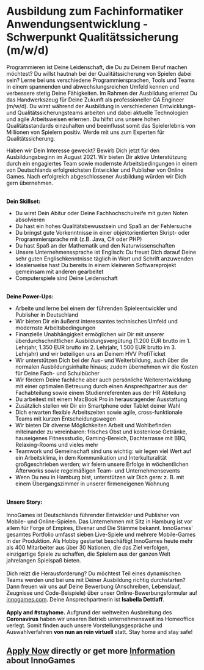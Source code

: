 <h1>Ausbildung zum Fachinformatiker Anwendungsentwicklung - Schwerpunkt Qualitätssicherung (m/w/d)</h1>
<p><span style="color: rgb(0,0,0);">Programmieren ist Deine Leidenschaft, die Du zu Deinem Beruf machen möchtest? Du willst hautnah bei der Qualitätssicherung von Spielen dabei sein? Lerne bei uns verschiedene Programmiersprachen, Tools und Teams in einem spannenden und abwechslungsreichen Umfeld kennen und verbessere stetig Deine Fähigkeiten. Im Rahmen der Ausbildung erlernst Du das Handwerkszeug für Deine Zukunft als professioneller QA Engineer (m/w/d). Du wirst während der Ausbildung in verschiedenen Entwicklungs- und Qualitätssicherungsteams arbeiten und dabei aktuelle Technologien und agile Arbeitsweisen erlernen. Du hilfst uns unsere hohen Qualitätsstandards einzuhalten und beeinflusst somit das Spielerlebnis von Millionen von Spielern positiv. Werde mit uns zum Experten für Qualitätssicherung. </span></p><p><span style="color: rgb(0,0,0);">Haben wir Dein Interesse geweckt? Bewirb Dich jetzt für den Ausbildungsbeginn im August 2021. Wir bieten Dir aktive Unterstützung durch ein engagiertes Team sowie modernste Arbeitsbedingungen in einem von Deutschlands erfolgreichsten Entwickler und Publisher von Online Games. Nach erfolgreich abgeschlossener Ausbildung würden wir Dich gern übernehmen. </span></p><p><span style="color: rgb(0,0,0);"><strong><br /><span>Dein Skillset:</span> <br /></strong></span></p><ul><li><span style="color: rgb(0,0,0);">Du wirst Dein Abitur oder Deine Fachhochschulreife mit guten Noten absolvieren</span></li><li><span style="color: rgb(0,0,0);">Du hast ein hohes Qualitätsbewusstsein und Spaß an der Fehlersuche</span></li><li><span style="color: rgb(0,0,0);">Du bringst gute Vorkenntnisse in einer objektorientierten Skript- oder Programmiersprache mit (z.B. Java, C# oder PHP)</span></li><li><span style="color: rgb(0,0,0);">Du hast Spaß an der Mathematik und den Naturwissenschaften</span></li><li><span style="color: rgb(0,0,0);">Unsere Unternehmenssprache ist Englisch: Du freust Dich darauf Deine sehr guten Englischkenntnisse täglich in Wort und Schrift anzuwenden</span></li><li><span style="color: rgb(0,0,0);">Idealerweise hast Du bereits in einem kleineren Softwareprojekt gemeinsam mit anderen gearbeitet</span></li><li><span style="color: rgb(0,0,0);">Computerspiele sind Deine Leidenschaft</span></li></ul><br /><span style="color: rgb(0,0,0);"><strong>Deine Power-Ups:</strong></span><ul><li><span style="color: rgb(0,0,0);">Arbeite und lerne bei einem der führenden Spieleentwickler und Publisher in Deutschland</span></li><li><span style="color: rgb(0,0,0);">Wir bieten Dir ein äußerst interessantes technisches Umfeld und modernste Arbeitsbedingungen</span></li><li><span style="color: rgb(0,0,0);">Finanzielle Unabhängigkeit ermöglichen wir Dir mit unserer überdurchschnittlichen Ausbildungsvergütung (1.200 EUR brutto im 1. Lehrjahr, 1.350 EUR brutto im 2. Lehrjahr, 1.500 EUR brutto im 3. Lehrjahr) und wir beteiligen uns an Deinem HVV ProfiTicket</span></li><li><span style="color: rgb(0,0,0);">Wir unterstützen Dich bei der Aus- und Weiterbildung, auch über die normalen Ausbildungsinhalte hinaus; zudem übernehmen wir die Kosten für Deine Fach- und Schulbücher </span><span style="color: rgb(0,0,0);"></span></li><li><span style="color: rgb(0,0,0);">Wir fördern Deine fachliche aber auch persönliche Weiterentwicklung mit einer optimalen Betreuung durch einen Ansprechpartner aus der Fachabteilung sowie einem Studienreferenten aus der HR Abteilung</span></li><li><span style="color: rgb(0,0,0);"><span>Du arbeitest mit einem MacBook Pro in herausragender Ausstattung</span></span></li><li><span style="color: rgb(0,0,0);">Zusätzlich stellen wir Dir ein Smartphone oder Tablet deiner Wahl </span></li><li><span style="color: rgb(0,0,0);">Dich erwarten flexible Arbeitszeiten sowie agile, cross-funktionale Teams mit kurzen Entscheidungswegen</span></li><li><span style="color: rgb(0,0,0);">Wir bieten Dir diverse Möglichkeiten Arbeit und Wohlbefinden miteinander zu vereinbaren: frisches Obst und kostenlose Getränke, hauseigenes Fitnessstudio, Gaming-Bereich, Dachterrasse mit BBQ, Relaxing-Rooms und vieles mehr </span></li><li><span style="color: rgb(0,0,0);">Teamwork und Gemeinschaft sind uns wichtig: wir legen viel Wert auf ein Arbeitsklima, in dem Kommunikation und Interkulturalität großgeschrieben werden; wir feiern unsere Erfolge in wöchentlichen Afterworks sowie regelmäßigen Team- und Unternehmensevents <br /></span></li><li><span style="color: rgb(0,0,0);">Wenn Du neu in Hamburg bist, unterstützen wir Dich gern: z. B. mit einem Übergangszimmer in unserer firmeneigenen Wohnung</span></li></ul><span style="color: rgb(0,0,0);"><strong><br />Unsere Story:<br /><br /></strong></span><span style="color: rgb(0,0,0);">InnoGames ist Deutschlands führender Entwickler und Publisher von Mobile- und Online-Spielen. Das Unternehmen mit Sitz in Hamburg ist vor allem für Forge of Empires, Elvenar und Die Stämme bekannt. InnoGames' gesamtes Portfolio umfasst sieben Live-Spiele und mehrere Mobile-Games in der Produktion. Als Hobby gestartet beschäftigt InnoGames heute mehr als 400 Mitarbeiter aus über 30 Nationen, die das Ziel verfolgen, einzigartige Spiele zu schaffen, die Spielern aus der ganzen Welt jahrelangen Spielspaß bieten.<br /><br /></span><span style="color: rgb(0,0,0);">Dich reizt die Herausforderung? Du möchtest Teil eines dynamischen Teams werden und bei uns mit Deiner Ausbildung richtig durchstarten? Dann freuen wir uns auf Deine Bewerbung (Anschreiben, Lebenslauf, Zeugnisse und Code-Beispiele) über unser Online-Bewerbungsformular auf </span><a href="http://innogames.com" rel="nofollow">innogames.com</a><span style="color: rgb(0,0,0);">. Deine Ansprechpartnerin ist </span><strong style="color: rgb(0,0,0);">Isabella Dettlaff</strong><span style="color: rgb(0,0,0);">.<br /><br /></span><strong style="color: rgb(0,0,0);">Apply and #stayhome.</strong><span style="color: rgb(0,0,0);"> Aufgrund der weltweiten Ausbreitung des </span><strong style="color: rgb(0,0,0);">Coronavirus</strong><span style="color: rgb(0,0,0);"> haben wir unseren Betrieb unternehmensweit ins Homeoffice verlegt. Somit finden auch unsere Vorstellungsgespräche und Auswahlverfahren </span><strong style="color: rgb(0,0,0);">von nun an rein virtuell</strong><span style="color: rgb(0,0,0);"> statt. Stay home and stay safe!</span>

<h2><a href="https://jobs.jobvite.com/careers/innogames/job/oQ1hdfw5/apply?__jvst=Job+Board&__jvsd=github_jobs_repo">Apply Now</a> directly or get more <a href="https://www.innogames.com/career/detail/job/ausbildung-zum-fachinformatiker-anwendungsentwicklung-schwerpunkt-qualitätssicherung-m-w-d-/?s=github_jobs_repo">Information</a> about InnoGames</h2>